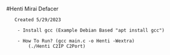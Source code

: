 #Henti Mirai Defacer

       Created 5/29/2023

        - Install gcc (Example Debian Based "apt install gcc")
        
        - How To Run? (gcc main.c -o Henti -Wextra)
            (./Henti C2IP C2Port)
